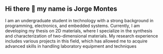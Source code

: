 ## Hi there 👋 my name is Jorge Montes

I am an undergraduate student in technology with a strong background in programming, electronics, and embedded systems. Currently, I am developing my thesis on 2D materials, where I specialize in the synthesis and characterization of two-dimensional materials. My research experience includes various projects in this field, which has allowed me to acquire advanced skills in handling laboratory equipment and techniques

<!--
Here are some ideas to get you started:

- 🔭 I’m currently working on ...
- 🌱 I’m currently learning ...
- 👯 I’m looking to collaborate on ...
- 🤔 I’m looking for help with ...
- 💬 Ask me about ...
- 📫 How to reach me: ...
- 😄 Pronouns: ...
- ⚡ Fun fact: ...
-->
